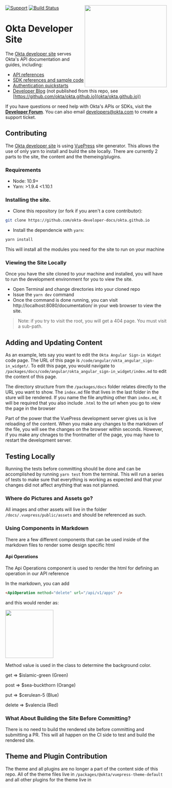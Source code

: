 [<img src="https://devforum.okta.com/uploads/oktadev/original/1X/bf54a16b5fda189e4ad2706fb57cbb7a1e5b8deb.png" align="right" width="256px"/>][doc]

[![Support](https://img.shields.io/badge/support-developer%20forum-blue.svg)][devforum] [![Build Status](https://travis-ci.org/okta/okta.github.io.svg?branch=source)](https://travis-ci.org/okta/okta.github.io)

# Okta Developer Site

The [Okta developer site][doc] serves Okta's API documentation and guides, including:
- [API references](https://developer.okta.com/docs/api/resources/)
- [SDK references and sample code](https://developer.okta.com/documentation/)
- [Authentication quickstarts](https://developer.okta.com/quickstart/)
- [Developer Blog](https://developer.okta.com/blog/) (not published from this repo, see [https://github.com/okta/okta.github.io](okta/okta.github.io))

If you have questions or need help with Okta's APIs or SDKs, visit the **[Developer Forum][devforum]**. You can also email developers@okta.com to create a support ticket.

## Contributing
The [Okta developer site][doc] is using [VuePress][vuepress] site generator. This allows the use of only yarn to install and build the site locally.
There are currently 2 parts to the site, the content and the themeing/plugins.

### Requirements
 - Node: 10.9+
 - Yarn: >1.9.4 <1.10.1

### Installing the site.
 - Clone this repository (or fork if you aren't a core contributor):

 ```sh
 git clone https://github.com/okta-developer-docs/okta.github.io
 ```

- Install the dependencie with `yarn`:
```sh
yarn install
```

This will install all the modules you need for the site to run on your machine

### Viewing the Site Locally
Once you have the site cloned to your machine and installed, you will have to run the development environment for you to view the site.

 - Open Terminal and change directories into your cloned repo
 - Issue the `yarn dev` command
 - Once the command is done running, you can visit http://localhost:8080/documentation/ in your web browser to view the site.
 > Note: if you try to visit the root, you will get a 404 page.  You must visit a sub-path.

## Adding and Updating Content
As an example, lets say you want to edit the `Okta Angular Sign-in Widget` code page. The URL of this page is `/code/angular/okta_angular_sign-in_widget/`.
To edit this page, you would navigate to `/packages/docs/code/angular/okta_angular_sign-in_widget/index.md` to edit the content of this page.

The directory structure from the `/packages/docs` folder relates directly to the URL you want to show. The `index.md` file that lives in the last folder in the sture will be rendered.
If you name the file anything other than `index.md`, it will be required that you also include `.html` to the url when you go to view the page in the browser

Part of the power that the VuePress development server gives us is live reloading of the content. When you make any changes to the markdown of the file, you will see the changes on the browser within seconds.
However, if you make any chnages to the frontmatter of the page, you may have to restart the development server.

## Testing Locally
Running the tests before committing should be done and can be accomplished by running `yarn test` from the terminal. This will run a series of tests to make sure that everything is working as expected and that your changes did not affect anything that was not planned.

### Where do Pictures and Assets go?
All images and other assets will live in the folder `/docs/.vuepress/public/assets` and should be referenced as such.

### Using Components in Markdown
There are a few different components that can be used inside of the markdown files to render some design specific html

#### Api Operations
The Api Operations component is used to render the html for defining an operation in our API reference

In the markdown, you can add
```html
<ApiOperation method="delete" url="/api/v1/apps" />
```
and this would render as:

<img src=".github/images/api-operations-rendered.png" width="150px"/>

Method value is used in the class to determine the background color.

get => $islamic-green (Green)

post => $sea-buckthorn (Orange)

put => $cerulean-5 (Blue)

delete => $valencia (Red)

### What About Building the Site Before Committing?
There is no need to build the rendered site before committing and submitting a PR. This will all happen on the CI side to test and build the rendered site.


## Theme and Plugin Contribution
The theme and all plugins are no longer a part of the content side of this repo. All of the theme files live in `/packages/@okta/vuepress-theme-default` and all other plugins for the theme live in

[doc]: https://developer.okta.com
[devforum]: https://devforum.okta.com
[vuepress]: https://vuepress.vuejs.org
